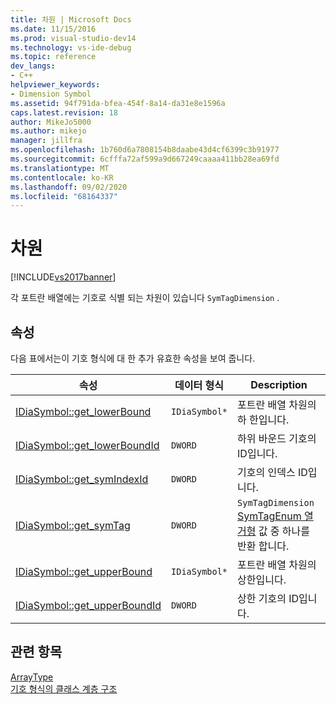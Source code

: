 ```yaml
---
title: 차원 | Microsoft Docs
ms.date: 11/15/2016
ms.prod: visual-studio-dev14
ms.technology: vs-ide-debug
ms.topic: reference
dev_langs:
- C++
helpviewer_keywords:
- Dimension Symbol
ms.assetid: 94f791da-bfea-454f-8a14-da31e8e1596a
caps.latest.revision: 18
author: MikeJo5000
ms.author: mikejo
manager: jillfra
ms.openlocfilehash: 1b760d6a7808154b8daabe43d4cf6399c3b91977
ms.sourcegitcommit: 6cfffa72af599a9d667249caaaa411bb28ea69fd
ms.translationtype: MT
ms.contentlocale: ko-KR
ms.lasthandoff: 09/02/2020
ms.locfileid: "68164337"
---
```

# <a name="dimension"></a>차원
[!INCLUDE[vs2017banner](../../includes/vs2017banner.md)]

각 포트란 배열에는 기호로 식별 되는 차원이 있습니다 `SymTagDimension` .  
  
## <a name="properties"></a>속성  
 다음 표에서는이 기호 형식에 대 한 추가 유효한 속성을 보여 줍니다.  
  
|속성|데이터 형식|Description|  
|--------------|---------------|-----------------|  
|[IDiaSymbol::get_lowerBound](../../debugger/debug-interface-access/idiasymbol-get-lowerbound.md)|`IDiaSymbol*`|포트란 배열 차원의 하 한입니다.|  
|[IDiaSymbol::get_lowerBoundId](../../debugger/debug-interface-access/idiasymbol-get-lowerboundid.md)|`DWORD`|하위 바운드 기호의 ID입니다.|  
|[IDiaSymbol::get_symIndexId](../../debugger/debug-interface-access/idiasymbol-get-symindexid.md)|`DWORD`|기호의 인덱스 ID입니다.|  
|[IDiaSymbol::get_symTag](../../debugger/debug-interface-access/idiasymbol-get-symtag.md)|`DWORD`|`SymTagDimension` [SymTagEnum 열거형](../../debugger/debug-interface-access/symtagenum.md) 값 중 하나를 반환 합니다.|  
|[IDiaSymbol::get_upperBound](../../debugger/debug-interface-access/idiasymbol-get-upperbound.md)|`IDiaSymbol*`|포트란 배열 차원의 상한입니다.|  
|[IDiaSymbol::get_upperBoundId](../../debugger/debug-interface-access/idiasymbol-get-upperboundid.md)|`DWORD`|상한 기호의 ID입니다.|  
  
## <a name="see-also"></a>관련 항목  
 [ArrayType](../../debugger/debug-interface-access/arraytype.md)   
 [기호 형식의 클래스 계층 구조](../../debugger/debug-interface-access/class-hierarchy-of-symbol-types.md)
